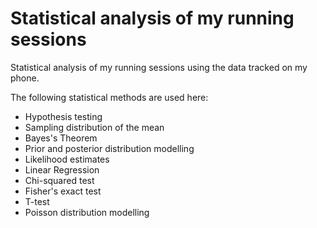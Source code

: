 # Statistical analysis of my running sessions

Statistical analysis of my running sessions using the data tracked on my phone.

The following statistical methods are used here:

- Hypothesis testing
- Sampling distribution of the mean
- Bayes's Theorem
- Prior and posterior distribution modelling
- Likelihood estimates
- Linear Regression
- Chi-squared test
- Fisher's exact test
- T-test
- Poisson distribution modelling

